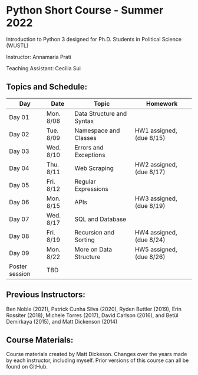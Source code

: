 # Python Short Course - Summer 2022

Introduction to Python 3 designed for Ph.D. Students in Political Science (WUSTL)

Instructor: Annamaria Prati

Teaching Assistant: Cecilia Sui

## Topics and Schedule:

| Day    | Date      | Topic                        | Homework			
|------- |-----------|------------------------------|------------------------------|
| Day 01 | Mon. 8/08 | Data Structure and Syntax    | 	  
| Day 02 | Tue. 8/09 | Namespace and Classes        | HW1 assigned, (due 8/15) 
| Day 03 | Wed. 8/10 | Errors and Exceptions        | 
| Day 04 | Thu. 8/11 | Web Scraping                 | HW2 assigned, (due 8/17) 
| Day 05 | Fri. 8/12 | Regular Expressions          | 
| Day 06 | Mon. 8/15 | APIs                         | HW3 assigned, (due 8/19) 
| Day 07 | Wed. 8/17 | SQL and Database	          | 
| Day 08 | Fri. 8/19 | Recursion and Sorting        | HW4 assigned, (due 8/24) 
| Day 09 | Mon. 8/22 | More on Data Structure       | HW5 assigned, (due 8/26) 
| Poster session     | TBD                          |  

## Previous Instructors:
Ben Noble (2021), Patrick Cunha Silva (2020), Ryden Buttler (2019), Erin Rossiter (2018),  Michele Torres (2017), David Carlson (2016), and Betül Demirkaya (2015), and Matt Dickenson (2014)

## Course Materials:
Course materials created by Matt Dickeson. Changes over the years made by each instructor, including myself. Prior versions of this course can all be found on GitHub.
